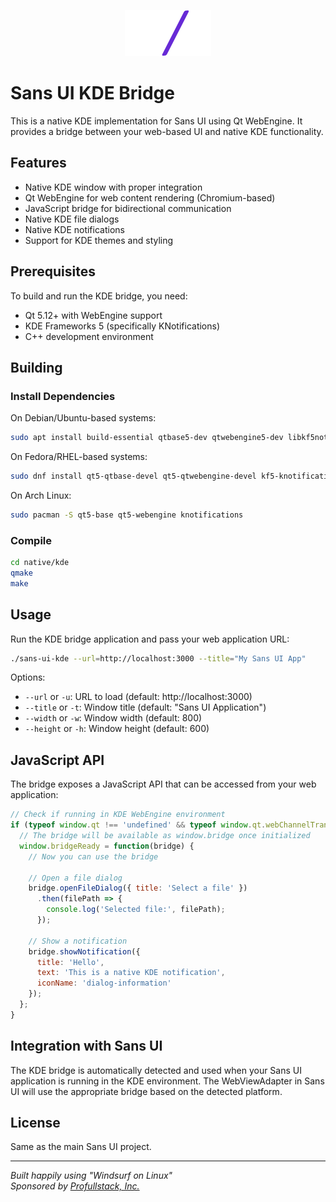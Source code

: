 <p align="center">
  <img src="../../logo.svg" alt="Sans UI Logo" width="138" height="74" />
</p>

# Sans UI KDE Bridge

This is a native KDE implementation for Sans UI using Qt WebEngine. It provides a bridge between your web-based UI and native KDE functionality.

## Features

- Native KDE window with proper integration
- Qt WebEngine for web content rendering (Chromium-based)
- JavaScript bridge for bidirectional communication
- Native KDE file dialogs
- Native KDE notifications
- Support for KDE themes and styling

## Prerequisites

To build and run the KDE bridge, you need:

- Qt 5.12+ with WebEngine support
- KDE Frameworks 5 (specifically KNotifications)
- C++ development environment

## Building

### Install Dependencies

On Debian/Ubuntu-based systems:

```bash
sudo apt install build-essential qtbase5-dev qtwebengine5-dev libkf5notifications-dev
```

On Fedora/RHEL-based systems:

```bash
sudo dnf install qt5-qtbase-devel qt5-qtwebengine-devel kf5-knotifications-devel
```

On Arch Linux:

```bash
sudo pacman -S qt5-base qt5-webengine knotifications
```

### Compile

```bash
cd native/kde
qmake
make
```

## Usage

Run the KDE bridge application and pass your web application URL:

```bash
./sans-ui-kde --url=http://localhost:3000 --title="My Sans UI App"
```

Options:

- `--url` or `-u`: URL to load (default: http://localhost:3000)
- `--title` or `-t`: Window title (default: "Sans UI Application")
- `--width` or `-w`: Window width (default: 800)
- `--height` or `-h`: Window height (default: 600)

## JavaScript API

The bridge exposes a JavaScript API that can be accessed from your web application:

```javascript
// Check if running in KDE WebEngine environment
if (typeof window.qt !== 'undefined' && typeof window.qt.webChannelTransport !== 'undefined') {
  // The bridge will be available as window.bridge once initialized
  window.bridgeReady = function(bridge) {
    // Now you can use the bridge
    
    // Open a file dialog
    bridge.openFileDialog({ title: 'Select a file' })
      .then(filePath => {
        console.log('Selected file:', filePath);
      });
    
    // Show a notification
    bridge.showNotification({
      title: 'Hello',
      text: 'This is a native KDE notification',
      iconName: 'dialog-information'
    });
  };
}
```

## Integration with Sans UI

The KDE bridge is automatically detected and used when your Sans UI application is running in the KDE environment. The WebViewAdapter in Sans UI will use the appropriate bridge based on the detected platform.

## License

Same as the main Sans UI project.

---

*Built happily using "Windsurf on Linux"*  
*Sponsored by [Profullstack, Inc.](https://profullstack.com)*

